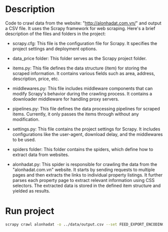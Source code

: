 # Description
Code to crawl data from the website: "http://alonhadat.com.vn/" and output a CSV file.
It uses the Scrapy framework for web scraping. Here's a brief description of the files and folders in the project:

* scrapy.cfg: This file is the configuration file for Scrapy. It specifies the project settings and deployment options.

* data_price folder: This folder serves as the Scrapy project folder.

* items.py: This file defines the data structure (item) for storing the scraped information. It contains various fields such as area, address, description, price, etc.

* middlewares.py: This file includes middleware components that can modify Scrapy's behavior during the crawling process. It contains a downloader middleware for handling proxy servers.

* pipelines.py: This file defines the data processing pipelines for scraped items. Currently, it only passes the items through without any modification.

* settings.py: This file contains the project settings for Scrapy. It includes configurations like the user-agent, download delay, and the middlewares to be used.

* spiders folder: This folder contains the spiders, which define how to extract data from websites.

* alonhadat.py: This spider is responsible for crawling the data from the "alonhadat.com.vn" website. It starts by sending requests to multiple pages and then extracts the links to individual property listings. It further parses each property page to extract relevant information using CSS selectors. The extracted data is stored in the defined item structure and yielded as results.
  
# Run project
```bash
scrapy crawl alonhadat -o ../data/output.csv --set FEED_EXPORT_ENCODING=utf-8
```

